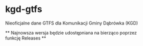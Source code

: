 # kgd-gtfs
Nieoficjalne dane GTFS dla Komunikacji Gminy Dąbrówka (KGD)

** Najnowsza wersja będzie udostępniana na bierząco poprzez funkcję Releases **

